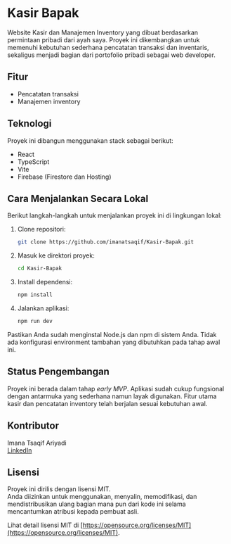 # Kasir Bapak

Website Kasir dan Manajemen Inventory yang dibuat berdasarkan permintaan pribadi dari ayah saya. Proyek ini dikembangkan untuk memenuhi kebutuhan sederhana pencatatan transaksi dan inventaris, sekaligus menjadi bagian dari portofolio pribadi sebagai web developer.

## Fitur

- Pencatatan transaksi
- Manajemen inventory

## Teknologi

Proyek ini dibangun menggunakan stack sebagai berikut:

- React
- TypeScript
- Vite
- Firebase (Firestore dan Hosting)

## Cara Menjalankan Secara Lokal

Berikut langkah-langkah untuk menjalankan proyek ini di lingkungan lokal:

1. Clone repositori:
   ```bash
   git clone https://github.com/imanatsaqif/Kasir-Bapak.git
   ```

2. Masuk ke direktori proyek:
   ```bash
   cd Kasir-Bapak
   ```

3. Install dependensi:
   ```bash
   npm install
   ```

4. Jalankan aplikasi:
   ```bash
   npm run dev
   ```

Pastikan Anda sudah menginstal Node.js dan npm di sistem Anda. Tidak ada konfigurasi environment tambahan yang dibutuhkan pada tahap awal ini.

## Status Pengembangan

Proyek ini berada dalam tahap *early MVP*. Aplikasi sudah cukup fungsional dengan antarmuka yang sederhana namun layak digunakan. Fitur utama kasir dan pencatatan inventory telah berjalan sesuai kebutuhan awal.

## Kontributor

Imana Tsaqif Ariyadi  
[LinkedIn](https://www.linkedin.com/in/imanatsaqif/)

## Lisensi

Proyek ini dirilis dengan lisensi MIT.  
Anda diizinkan untuk menggunakan, menyalin, memodifikasi, dan mendistribusikan ulang bagian mana pun dari kode ini selama mencantumkan atribusi kepada pembuat asli.

Lihat detail lisensi MIT di [https://opensource.org/licenses/MIT](https://opensource.org/licenses/MIT).